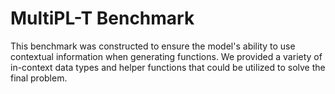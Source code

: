 # MultiPL-T Benchmark
This benchmark was constructed to ensure the model's ability to use contextual information when generating functions. We provided a variety of in-context data types and helper functions that could be utilized to solve the final problem.